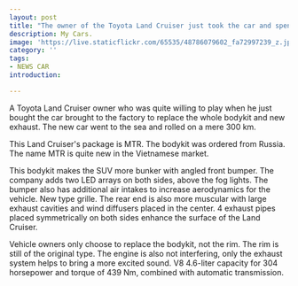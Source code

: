 ```yaml
---
layout: post
title: "The owner of the Toyota Land Cruiser just took the car and spent another 200 million VND"
description: My Cars.
image: 'https://live.staticflickr.com/65535/48786079602_fa72997239_z.jpg'
category: ''
tags:
- NEWS CAR
introduction:

---
```

A Toyota Land Cruiser owner who was quite willing to play when he just bought the car brought to the factory to replace the whole bodykit and new exhaust. The new car went to the sea and rolled on a mere 300 km.

This Land Cruiser's package is MTR. The bodykit was ordered from Russia. The name MTR is quite new in the Vietnamese market.

This bodykit makes the SUV more bunker with angled front bumper. The company adds two LED arrays on both sides, above the fog lights. The bumper also has additional air intakes to increase aerodynamics for the vehicle. New type grille. The rear end is also more muscular with large exhaust cavities and wind diffusers placed in the center. 4 exhaust pipes placed symmetrically on both sides enhance the surface of the Land Cruiser.

Vehicle owners only choose to replace the bodykit, not the rim. The rim is still of the original type. The engine is also not interfering, only the exhaust system helps to bring a more excited sound. V8 4.6-liter capacity for 304 horsepower and torque of 439 Nm, combined with automatic transmission.
